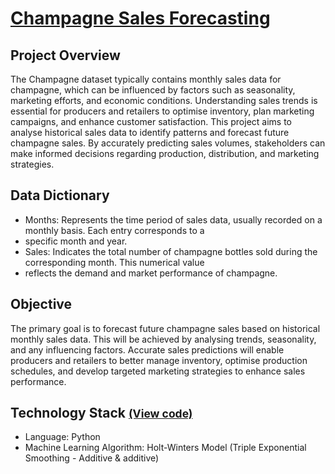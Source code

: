 # [Champagne Sales Forecasting](../c.%20Jupyter%20Notebooks/Champagne%20Sales.ipynb)


## Project Overview
The Champagne dataset typically contains monthly sales data for champagne, which can be influenced by factors such as 
seasonality, marketing efforts, and economic conditions. Understanding sales trends is essential for producers and 
retailers to optimise inventory, plan marketing campaigns, and enhance customer satisfaction. This project aims to 
analyse historical sales data to identify patterns and forecast future champagne sales. By accurately predicting sales 
volumes, stakeholders can make informed decisions regarding production, distribution, and marketing strategies.

## Data Dictionary
- Months: Represents the time period of sales data, usually recorded on a monthly basis. Each entry corresponds to a 
- specific month and year.
- Sales: Indicates the total number of champagne bottles sold during the corresponding month. This numerical value 
- reflects the demand and market performance of champagne.

## Objective
The primary goal is to forecast future champagne sales based on historical monthly sales data. This will be achieved by 
analysing trends, seasonality, and any influencing factors. Accurate sales predictions will enable producers and 
retailers to better manage inventory, optimise production schedules, and develop targeted marketing strategies to 
enhance sales performance.

## Technology Stack <small>[(View code)](../c.%20Jupyter%20Notebooks/Champagne%20Sales.ipynb)</small>
- Language: Python
- Machine Learning Algorithm: Holt-Winters Model (Triple Exponential Smoothing - Additive & additive)
